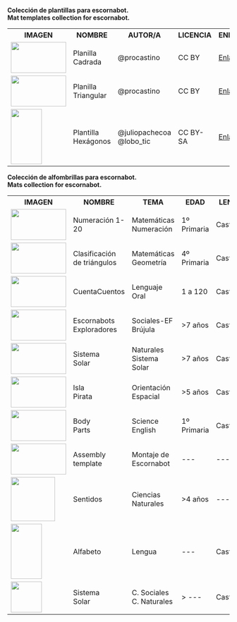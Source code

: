 <b> Colección de plantillas para escornabot.</b> <br/>
<b> Mat templates collection for escornabot.</b> 
<br/>

<table> 
   <tr>
    <th>IMAGEN</th>
    <th>NOMBRE</th>
    <th>AUTOR/A</th>
    <th>LICENCIA</th>
    <th>ENLACE</th>
  </tr>
<tr>
    <td><img align="center" width="125" height="70" src="https://github.com/escornabot/docs/blob/master/Escornabot_Mats/PlanillaCadrada/planillaCadrada.jpg" </td>
    <td>Planilla Cadrada</td>
    <td>@procastino</td>
    <td>CC BY</td>
    <td><a href="https://github.com/escornabot/docs/tree/master/Escornabot_Mats/PlanillaCadrada">Enlace</a></td>
  </tr>

<tr>
    <td><img align="center" width="125" height="70" src="https://github.com/escornabot/docs/blob/master/Escornabot_Mats/planillatriangular/planillaTriangular.jpg" </td>
    <td>Planilla Triangular</td>
    <td>@procastino</td>
    <td>CC BY</td>
    <td><a href="https://github.com/escornabot/docs/tree/master/Escornabot_Mats/planillatriangular">Enlace</a></td>
  </tr>
  
<tr>
    <td><img align="center" width="70" height="125" src="https://github.com/escornabot/docs/blob/master/Escornabot_Mats/plantilla_hexagonos/hexagonos.png" </td>
    <td>Plantilla Hexágonos</td>
    <td>@juliopachecoa<br/>@lobo_tic</td>
    <td>CC BY-SA</td>
    <td><a href="https://github.com/escornabot/docs/tree/master/Escornabot_Mats/plantilla_hexagonos">Enlace</a></td>
  </tr>
     </table>
<b> Colección de alfombrillas para escornabot.</b> <br/>
<b> Mats collection for escornabot.</b> 
<table> 
   <tr>
    <th>IMAGEN</th>
    <th>NOMBRE</th>
    <th>TEMA</th>
    <th>EDAD</th>
    <th>LENGUA</th>
    <th>AUTOR/A</th>
    <th>LICENCIA</th>
    <th>ENLACE</th>
  </tr>
   
  <tr>
    <td><img align="center" width="125" height="70" src="https://github.com/escornabot/docs/blob/master/Escornabot_Mats/Numeracion_P1/mates1%C2%BA.jpg" </td>
    <td>Numeración 1-20</td>
    <td>Matemáticas <br/> Numeración</td>
    <td>1º Primaria</td>
    <td>Castellano</td>
    <td>@lobo_tic</td>
    <td>CC BY-SA</td>
    <td><a href="https://github.com/lobotic/escornabot-resources/tree/master/Alfombrillas/Numeracion_P1">Enlace</a></td>
  </tr>
  
   <tr>
   <td><img align="center" width="125" height="70" src="https://github.com/escornabot/docs/blob/7d76b736264dfd30299b1a441e639b18732bcc65/Escornabot_Mats/ClasificacionTriangulos/ClasificacionTriangulos.jpg" </td>
    <td>Clasificación <br\>de triángulos</td>
    <td>Matemáticas <br/> Geometría</td>
    <td>4º Primaria</td>
    <td>Castellano</td>
    <td>@lobo_tic</td>
    <td>CC BY-SA</td>
    <td><a href="https://github.com/escornabot/docs/tree/master/Escornabot_Mats/ClasificacionTriangulos">Enlace</a></td>
  </tr>
  
  <tr>
    <td><img align="center" width="125" height="70" src="https://github.com/escornabot/docs/blob/master/Escornabot_Mats/CuentaCuentos/cuentacuentos1.jpg" </td>
    <td>CuentaCuentos</td>
    <td>Lenguaje <br/> Oral</td>
    <td>1 a 120</td>
    <td>Castellano</td>
    <td>@lobo_tic</td>
    <td>CC BY-SA</td>
    <td><a href="https://github.com/escornabot/docs/tree/master/Escornabot_Mats/CuentaCuentos">Enlace</a></td>
  </tr>
  
   <tr>
    <td><img align="center" width="125" height="70" src="https://github.com/escornabot/docs/blob/master/Escornabot_Mats/exploradores/Exploradores.jpg" </td>
    <td>Escornabots<br/>Exploradores</td>
    <td>Sociales-EF<br/> Brújula</td>
    <td>>7 años</td>
    <td>Castellano</td>
    <td>@lobo_tic</td>
    <td>CC BY-SA</td>
    <td><a href="https://github.com/escornabot/docs/tree/master/Escornabot_Mats/exploradores">Enlace</a></td>
  </tr>
  
   <tr>
    <td><img align="center" width="125" height="70" src="https://github.com/escornabot/docs/blob/7d76b736264dfd30299b1a441e639b18732bcc65/Escornabot_Mats/SistemaSolar/Tablero-Sistema-Solar.png" </td>
    <td>Sistema<br/>Solar</td>
    <td>Naturales<br/> Sistema Solar</td>
    <td>>7 años</td>
    <td>Castellano</td>
    <td>@anlobarri</td>
    <td>CC BY-SA</td>
    <td><a href="https://github.com/escornabot/docs/tree/7d76b736264dfd30299b1a441e639b18732bcc65/Escornabot_Mats/SistemaSolar">Enlace</a></td>
  </tr>
  
   <tr>
    <td><img align="center" width="125" height="70" src="https://github.com/escornabot/docs/blob/master/Escornabot_Mats/isla_pirata/pirata.png" </td>
    <td>Isla<br/>Pirata</td>
    <td>Orientación<br/> Espacial</td>
    <td>>5 años</td>
    <td>Castellano</td>
    <td>@lobo_tic</td>
    <td>CC BY-SA</td>
    <td><a href="https://github.com/escornabot/docs/tree/master/Escornabot_Mats/isla_pirata">Enlace</a></td>
  </tr>
  
  <tr>
    <td><img align="center" width="125" height="70" src="https://github.com/escornabot/docs/blob/master/Escornabot_Mats/body_parts/bodyparts.png" </td>
    <td>Body<br/>Parts</td>
    <td>Science<br/> English</td>
    <td>1º Primaria</td>
    <td>Castellano</td>
    <td>@lobo_tic</td>
    <td>CC BY-SA</td>
    <td><a href="https://github.com/escornabot/docs/tree/master/Escornabot_Mats/body_parts">Enlace</a></td>
  </tr>
  
   <tr>
    <td><img align="center" width="125" height="70" src="https://github.com/escornabot/docs/blob/master/Escornabot_Mats/Assembly%20template/taboleiro_montaxe.png" </td>
    <td>Assembly<br/>template</td>
    <td>Montaje de<br/> Escornabot</td>
    <td> --- </td>
    <td> --- </td>
    <td>@xdesig</td>
    <td>CC BY-SA</td>
    <td><a href="https://github.com/escornabot/docs/tree/master/Escornabot_Mats/Assembly%20template">Enlace</a></td>
  </tr>
  
   <tr>
    <td><img align="center" width="100" height="100" src="https://github.com/escornabot/docs/blob/master/Escornabot_Mats/Sentidos/Completo_sentidos.png" </td>
    <td>Sentidos</td>
    <td>Ciencias<br/>Naturales</td>
    <td> >4 años </td>
    <td> --- </td>
    <td>@adiazreb</td>
    <td>CC BY</td>
    <td><a href="https://github.com/escornabot/docs/blob/master/Escornabot_Mats/Sentidos">Enlace</a></td>
  </tr>
  <tr>
    <td><img align="center" width="70" height="125" src="https://github.com/escornabot/docs/blob/master/Escornabot_Mats/Alfabeto/alfabeto.png" </td>
    <td>Alfabeto</td>
    <td>Lengua</td>
    <td> --- </td>
    <td> Castellano </td>
    <td>@pepegragera</td>
    <td>CC BY-NC</td>
    <td><a href="https://github.com/escornabot/docs/blob/master/Escornabot_Mats/Alfabeto">Enlace</a></td>
  </tr> 
 
   <tr>
    <td><img align="center" width="70" height="70" src="https://github.com/escornabot/docs/blob/master/Escornabot_Mats/SSolar/SSolar.jpg" </td>
    <td>Sistema<br/>Solar</td>
    <td>C. Sociales<br/>C. Naturales</td>
    <td> > --- </td>
    <td> Castellano </td>
    <td>@lobo_tic</td>
    <td>CC BY-SA</td>
    <td><a href="https://github.com/escornabot/docs/blob/master/Escornabot_Mats/SSolar">Enlace</a></td>
  </tr> 
 
  </table>
